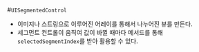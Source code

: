 #`UISegmentedControl`

- 이미지나 스트링으로 이루어진 어레이를 통해서 나누어진 뷰를 만든다.
- 세그먼트 컨트롤이 움직여 값이 바뀔 때마다 메서드를 통해 `selectedSegmentIndex`를 받아 활용할 수 있다.